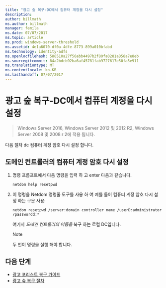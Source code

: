 ```yaml
---
title: "광고 숲 복구-DC에서 컴퓨터 계정을 다시 설정"
description: 
author: billmath
ms.author: billmath
manager: femila
ms.date: 07/07/2017
ms.topic: article
ms.prod: windows-server-threshold
ms.assetid: 4e1a6070-df0a-4dfe-8773-899a010bfabd
ms.technology: identity-adfs
ms.openlocfilehash: 588510a27f56abb4497b2f80fa0281a858a7e8eb
ms.sourcegitcommit: 84a2bdcb92ba6af45781fab9727617e50fa5e911
ms.translationtype: MT
ms.contentlocale: ko-KR
ms.lasthandoff: 07/07/2017
---
```

# <a name="ad-forest-recovery---resetting-the-computer-account-on-the-dc"></a>광고 숲 복구-DC에서 컴퓨터 계정을 다시 설정 

>Windows Server 2016, Windows Server 2012 및 2012 R2, Windows Server 2008 및 2008 r 2에 적용 됩니다.

 다음 절차 dc 컴퓨터 계정 암호 다시 설정 합니다.  
  
## <a name="to-reset-the-computer-account-password-of-the-domain-controller"></a>도메인 컨트롤러의 컴퓨터 계정 암호 다시 설정  
  
1.  명령 프롬프트에서 다음 명령을 입력 하 고 enter 다음과 같습니다.  
  
    ```  
    netdom help resetpwd  
    ```  
  
2.  이 명령을 Netdom 명령줄 도구를 사용 하 여 예를 들어 컴퓨터 계정 암호 다시 설정 하는 구문 사용:  
  
    ```  
    netdom resetpwd /server:domain controller name /userD:administrator /passwordd:*  
    ```  
  
     여기서 *도메인 컨트롤러의 이름을* 복구 하는 로컬 DC입니다.  
  
    > [!NOTE]
    >  두 번이 명령을 실행 해야 합니다.  
  
## <a name="next-steps"></a>다음 단계

- [광고 포리스트 복구 가이드](AD-Forest-Recovery-Guide.md)
- [광고 숲 복구 절차](AD-Forest-Recovery-Procedures.md)
